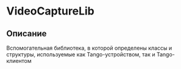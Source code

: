 # VideoCaptureLib
## Описание
Вспомогательная библиотека, в которой определены классы и структуры, используемые как Tango-устройством, так и Tango-клиентом
